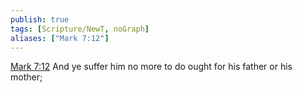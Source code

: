 ```yaml
---
publish: true
tags: [Scripture/NewT, noGraph]
aliases: ["Mark 7:12"]
---
```

[Mark 7:12](https://churchofjesuschrist.org/study/scriptures/nt/mark/7?lang=eng&id=p12#p12) And ye suffer him no more to do ought for his father or his mother;

